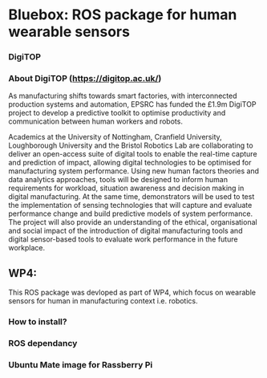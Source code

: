 # Bluebox: ROS package for human wearable sensors  


### DigiTOP
### About DigiTOP (https://digitop.ac.uk/)
As manufacturing shifts towards smart factories, with interconnected production systems and automation, EPSRC has funded the £1.9m DigiTOP project to develop a predictive toolkit to optimise productivity and communication between human workers and robots.

Academics at the University of Nottingham, Cranfield University, Loughborough University and the Bristol Robotics Lab are collaborating to deliver an open-access suite of digital tools to enable the real-time capture and prediction of impact, allowing digital technologies to be optimised for manufacturing system performance. Using new human factors theories and data analytics approaches, tools will be designed to inform human requirements for workload, situation awareness and decision making in digital manufacturing. At the same time, demonstrators will be used to test the implementation of sensing technologies that will capture and evaluate performance change and build predictive models of system performance. The project will also provide an understanding of the ethical, organisational and social impact of the introduction of digital manufacturing tools and digital sensor-based tools to evaluate work performance in the future workplace.

## WP4: 

This ROS package was devloped as part of WP4, which focus on wearable sensors for human in manufacturing context i.e. robotics.

### How to install?

### ROS dependancy

### Ubuntu Mate image for Rassberry Pi

